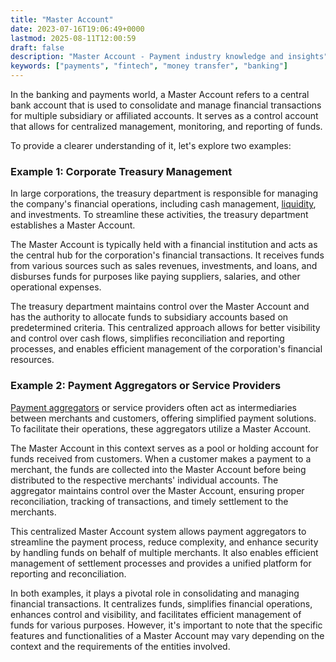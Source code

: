 ```yaml
---
title: "Master Account"
date: 2023-07-16T19:06:49+0000
lastmod: 2025-08-11T12:00:59
draft: false
description: "Master Account - Payment industry knowledge and insights"
keywords: ["payments", "fintech", "money transfer", "banking"]
---
```


In the banking and payments world, a Master Account refers to a central bank account that is used to consolidate and manage financial transactions for multiple subsidiary or affiliated accounts. It serves as a control account that allows for centralized management, monitoring, and reporting of funds.

To provide a clearer understanding of it, let's explore two examples:

### Example 1: Corporate Treasury Management

In large corporations, the treasury department is responsible for managing the company's financial operations, including cash management, [liquidity](https://faisalkhanllc.xyz/resources/payments-wiki/l/liquidity/), and investments. To streamline these activities, the treasury department establishes a Master Account.

The Master Account is typically held with a financial institution and acts as the central hub for the corporation's financial transactions. It receives funds from various sources such as sales revenues, investments, and loans, and disburses funds for purposes like paying suppliers, salaries, and other operational expenses.

The treasury department maintains control over the Master Account and has the authority to allocate funds to subsidiary accounts based on predetermined criteria. This centralized approach allows for better visibility and control over cash flows, simplifies reconciliation and reporting processes, and enables efficient management of the corporation's financial resources.

### Example 2: Payment Aggregators or Service Providers

[Payment aggregators](https://faisalkhanllc.xyz/resources/payments-wiki/p/payment-service-provider-psp/) or service providers often act as intermediaries between merchants and customers, offering simplified payment solutions. To facilitate their operations, these aggregators utilize a Master Account.

The Master Account in this context serves as a pool or holding account for funds received from customers. When a customer makes a payment to a merchant, the funds are collected into the Master Account before being distributed to the respective merchants' individual accounts. The aggregator maintains control over the Master Account, ensuring proper reconciliation, tracking of transactions, and timely settlement to the merchants.

This centralized Master Account system allows payment aggregators to streamline the payment process, reduce complexity, and enhance security by handling funds on behalf of multiple merchants. It also enables efficient management of settlement processes and provides a unified platform for reporting and reconciliation.

In both examples, it plays a pivotal role in consolidating and managing financial transactions. It centralizes funds, simplifies financial operations, enhances control and visibility, and facilitates efficient management of funds for various purposes. However, it's important to note that the specific features and functionalities of a Master Account may vary depending on the context and the requirements of the entities involved.